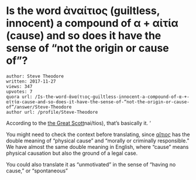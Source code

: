 # Is the word ἀναίτιος (guiltless, innocent) a compound of α + αἰτία (cause) and so does it have the sense of “not the origin or cause of”?

	author: Steve Theodore
	written: 2017-11-27
	views: 347
	upvotes: 7
	quora url: /Is-the-word-ἀναίτιος-guiltless-innocent-a-compound-of-α-+-αἰτία-cause-and-so-does-it-have-the-sense-of-“not-the-origin-or-cause-of”/answer/Steve-Theodore
	author url: /profile/Steve-Theodore


According to the [the Great Scott](http://www.perseus.tufts.edu/hopper/text?doc=Perseus:text:1999.04.0057:entry=a)nai/tios), that’s basically it. ‘

You might need to check the context before translating, since [αἴτιος](http://www.perseus.tufts.edu/hopper/morph?l=ai%29%2Fti-os&la=greek&can=ai%29%2Fti-os0#lexicon) has the double meaning of “physical cause” and “morally or criminally responsible.” We have almost the same double meaning in English, where “cause” means physical causation but also the ground of a legal case.

You could also translate it as “unmotivated” in the sense of “having no cause,” or “spontaneous”


